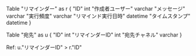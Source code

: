 Table "リマインダー" as r {
  "ID" int
  "作成者ユーザー" varchar
  "メッセージ" varchar
  "実行頻度" varchar
  "リマインド実行日時" datetime
  "タイムスタンプ" datetime
}

Table "宛先" as u {
  "ID" int
  "リマインダーID" int
  "宛先チャネル" varchar
}

Ref: u."リマインダーID" > r."ID"
